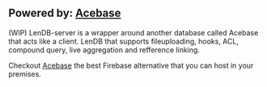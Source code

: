 ## Powered by:  [Acebase](https://github.com/appy-one/acebase)
(WIP) LenDB-server is a wrapper around another database called Acebase that acts like a client. LenDB that supports fileuploading, hooks, ACL, compound query, live aggregation and refference linking. 

Checkout [Acebase](https://github.com/appy-one/acebase) the best Firebase alternative that you can host in your premises.